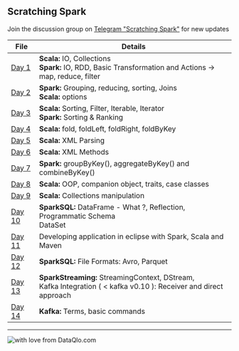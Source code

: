 ## Scratching Spark

Join the discussion group on [Telegram "Scratching Spark"](https://t.me/joinchat/HJenjxF74FTWE8M4E3qzWQ) for new updates

File|Details
---|---
[Day 1](https://github.com/AbhishekSolanki/Spark/blob/master/spark/training/day1.scala)|**Scala:** IO, Collections <br> **Spark:** IO, RDD, Basic Transformation and Actions  -> map, reduce, filter
[Day 2](https://github.com/AbhishekSolanki/Spark/blob/master/spark/training/day2.scala)|**Spark:** Grouping, reducing, sorting, Joins <br> **Scala:** options
[Day 3](https://github.com/AbhishekSolanki/Spark/blob/master/spark/training/day3.scala)|**Scala:** Sorting, Filter, Iterable, Iterator <br> **Spark:** Sorting & Ranking
[Day 4](https://github.com/AbhishekSolanki/Spark/blob/master/spark/training/day4.scala)|**Scala:** fold, foldLeft, foldRight, foldByKey
[Day 5](https://github.com/AbhishekSolanki/Spark/blob/master/spark/training/day5.scala)|**Scala:** XML Parsing
[Day 6](https://github.com/AbhishekSolanki/Spark/blob/master/spark/training/day6.scala)|**Scala:** XML Methods
[Day 7](https://github.com/AbhishekSolanki/Spark/blob/master/spark/training/day7.scala)|**Spark:** groupByKey(), aggregateByKey() and combineByKey()
[Day 8](https://github.com/AbhishekSolanki/Spark/blob/master/spark/training/day8.scala)|**Scala:** OOP, companion object, traits, case classes
[Day 9](https://github.com/AbhishekSolanki/Spark/blob/master/spark/training/day9.scala)|**Scala:** Collections manipulation
[Day 10](https://github.com/AbhishekSolanki/Spark/blob/master/spark/training/day10.scala)|**SparkSQL:** DataFrame - What ?, Reflection, Programmatic Schema <br> DataSet
[Day 11](https://github.com/AbhishekSolanki/Spark/blob/master/spark/training/day11.scala)|Developing application in eclipse with Spark, Scala and Maven
[Day 12](https://github.com/AbhishekSolanki/Spark/blob/master/spark/training/day12.scala)|**SparkSQL:** File Formats: Avro, Parquet
[Day 13](https://github.com/AbhishekSolanki/Spark/blob/master/spark/training/day13.scala)|**SparkStreaming:** StreamingContext, DStream,<br> Kafka Integration ( < kafka v0.10 ): Receiver and direct approach
[Day 14](https://github.com/AbhishekSolanki/Spark/blob/master/spark/training/day13.scala)|**Kafka:** Terms, basic commands 

---
![with love from DataQlo.com](http://dataqlo.com/wp-content/uploads/2018/01/cropped-DataQlo-32x32.png "with love from DataQlo.com")